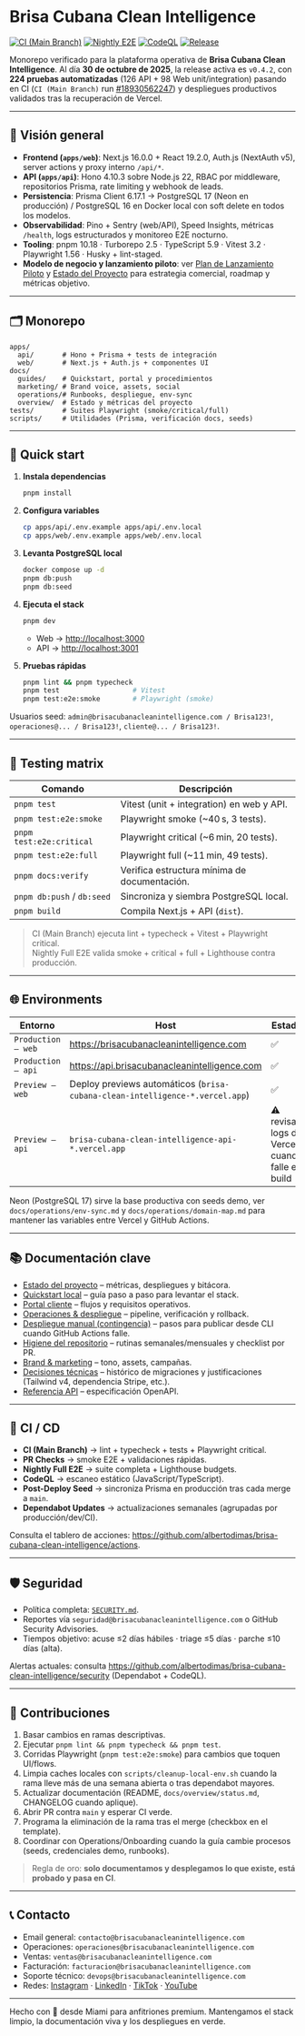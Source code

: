 # Brisa Cubana Clean Intelligence

[![CI (Main Branch)](https://img.shields.io/github/actions/workflow/status/albertodimas/brisa-cubana-clean-intelligence/ci.yml?label=CI&logo=github&style=for-the-badge)](https://github.com/albertodimas/brisa-cubana-clean-intelligence/actions/workflows/ci.yml)
[![Nightly E2E](https://img.shields.io/github/actions/workflow/status/albertodimas/brisa-cubana-clean-intelligence/nightly.yml?label=Nightly%20E2E&logo=github&style=for-the-badge)](https://github.com/albertodimas/brisa-cubana-clean-intelligence/actions/workflows/nightly.yml)
[![CodeQL](https://img.shields.io/github/actions/workflow/status/albertodimas/brisa-cubana-clean-intelligence/codeql.yml?label=CodeQL&logo=github&style=for-the-badge)](https://github.com/albertodimas/brisa-cubana-clean-intelligence/actions/workflows/codeql.yml)
[![Release](https://img.shields.io/github/v/tag/albertodimas/brisa-cubana-clean-intelligence?color=0EA5E9&label=release&logo=github&style=for-the-badge)](https://github.com/albertodimas/brisa-cubana-clean-intelligence/tags)

Monorepo verificado para la plataforma operativa de **Brisa Cubana Clean Intelligence**.
Al día **30 de octubre de 2025**, la release activa es `v0.4.2`, con **224 pruebas automatizadas** (126 API + 98 Web unit/integration) pasando en CI (`CI (Main Branch)` run [#18930562247](https://github.com/albertodimas/brisa-cubana-clean-intelligence/actions/runs/18930562247)) y despliegues productivos validados tras la recuperación de Vercel.

---

## 🧭 Visión general

- **Frontend (`apps/web`)**: Next.js 16.0.0 + React 19.2.0, Auth.js (NextAuth v5), server actions y proxy interno `/api/*`.
- **API (`apps/api`)**: Hono 4.10.3 sobre Node.js 22, RBAC por middleware, repositorios Prisma, rate limiting y webhook de leads.
- **Persistencia**: Prisma Client 6.17.1 → PostgreSQL 17 (Neon en producción) / PostgreSQL 16 en Docker local con soft delete en todos los modelos.
- **Observabilidad**: Pino + Sentry (web/API), Speed Insights, métricas `/health`, logs estructurados y monitoreo E2E nocturno.
- **Tooling**: pnpm 10.18 · Turborepo 2.5 · TypeScript 5.9 · Vitest 3.2 · Playwright 1.56 · Husky + lint-staged.
- **Modelo de negocio y lanzamiento piloto**: ver [Plan de Lanzamiento Piloto](docs/business/launch-plan.md) y [Estado del Proyecto](docs/overview/status.md) para estrategia comercial, roadmap y métricas objetivo.

---

## 🗂️ Monorepo

```
apps/
  api/       # Hono + Prisma + tests de integración
  web/       # Next.js + Auth.js + componentes UI
docs/
  guides/    # Quickstart, portal y procedimientos
  marketing/ # Brand voice, assets, social
  operations/# Runbooks, despliegue, env-sync
  overview/  # Estado y métricas del proyecto
tests/       # Suites Playwright (smoke/critical/full)
scripts/     # Utilidades (Prisma, verificación docs, seeds)
```

---

## 🚀 Quick start

1. **Instala dependencias**
   ```bash
   pnpm install
   ```
2. **Configura variables**
   ```bash
   cp apps/api/.env.example apps/api/.env.local
   cp apps/web/.env.example apps/web/.env.local
   ```
3. **Levanta PostgreSQL local**
   ```bash
   docker compose up -d
   pnpm db:push
   pnpm db:seed
   ```
4. **Ejecuta el stack**

   ```bash
   pnpm dev
   ```

   - Web → <http://localhost:3000>
   - API → <http://localhost:3001>

5. **Pruebas rápidas**
   ```bash
   pnpm lint && pnpm typecheck
   pnpm test                  # Vitest
   pnpm test:e2e:smoke        # Playwright (smoke)
   ```

Usuarios seed: `admin@brisacubanacleanintelligence.com / Brisa123!`, `operaciones@... / Brisa123!`, `cliente@... / Brisa123!`.

---

## 🧪 Testing matrix

| Comando                    | Descripción                                  |
| -------------------------- | -------------------------------------------- |
| `pnpm test`                | Vitest (unit + integration) en web y API.    |
| `pnpm test:e2e:smoke`      | Playwright smoke (~40 s, 3 tests).           |
| `pnpm test:e2e:critical`   | Playwright critical (~6 min, 20 tests).      |
| `pnpm test:e2e:full`       | Playwright full (~11 min, 49 tests).         |
| `pnpm docs:verify`         | Verifica estructura mínima de documentación. |
| `pnpm db:push` / `db:seed` | Sincroniza y siembra PostgreSQL local.       |
| `pnpm build`               | Compila Next.js + API (`dist`).              |

> CI (Main Branch) ejecuta lint + typecheck + Vitest + Playwright critical.  
> Nightly Full E2E valida smoke + critical + full + Lighthouse contra producción.

---

## 🌐 Environments

| Entorno            | Host                                                                         | Estado                                          |
| ------------------ | ---------------------------------------------------------------------------- | ----------------------------------------------- |
| `Production – web` | https://brisacubanacleanintelligence.com                                     | ✅                                              |
| `Production – api` | https://api.brisacubanacleanintelligence.com                                 | ✅                                              |
| `Preview – web`    | Deploy previews automáticos (`brisa-cubana-clean-intelligence-*.vercel.app`) | ✅                                              |
| `Preview – api`    | `brisa-cubana-clean-intelligence-api-*.vercel.app`                           | ⚠️ revisar logs de Vercel cuando falle el build |

Neon (PostgreSQL 17) sirve la base productiva con seeds demo, ver `docs/operations/env-sync.md` y `docs/operations/domain-map.md` para mantener las variables entre Vercel y GitHub Actions.

---

## 📚 Documentación clave

- [Estado del proyecto](docs/overview/status.md) – métricas, despliegues y bitácora.
- [Quickstart local](docs/guides/quickstart.md) – guía paso a paso para levantar el stack.
- [Portal cliente](docs/guides/portal-client.md) – flujos y requisitos operativos.
- [Operaciones & despliegue](docs/operations/deployment.md) – pipeline, verificación y rollback.
- [Despliegue manual (contingencia)](docs/operations/manual-vercel-deploy.md) – pasos para publicar desde CLI cuando GitHub Actions falle.
- [Higiene del repositorio](docs/operations/repo-hygiene.md) – rutinas semanales/mensuales y checklist por PR.
- [Brand & marketing](docs/marketing/brand-voice.md) – tono, assets, campañas.
- [Decisiones técnicas](docs/decisions/) – histórico de migraciones y justificaciones (Tailwind v4, dependencia Stripe, etc.).
- [Referencia API](docs/reference/openapi.yaml) – especificación OpenAPI.

---

## 🔄 CI / CD

- **CI (Main Branch)** → lint + typecheck + tests + Playwright critical.
- **PR Checks** → smoke E2E + validaciones rápidas.
- **Nightly Full E2E** → suite completa + Lighthouse budgets.
- **CodeQL** → escaneo estático (JavaScript/TypeScript).
- **Post-Deploy Seed** → sincroniza Prisma en producción tras cada merge a `main`.
- **Dependabot Updates** → actualizaciones semanales (agrupadas por producción/dev/CI).

Consulta el tablero de acciones: <https://github.com/albertodimas/brisa-cubana-clean-intelligence/actions>.

---

## 🛡️ Seguridad

- Política completa: [`SECURITY.md`](SECURITY.md).
- Reportes vía `seguridad@brisacubanacleanintelligence.com` o GitHub Security Advisories.
- Tiempos objetivo: acuse ≤2 días hábiles · triage ≤5 días · parche ≤10 días (alta).

Alertas actuales: consulta <https://github.com/albertodimas/brisa-cubana-clean-intelligence/security> (Dependabot + CodeQL).

---

## 🤝 Contribuciones

1. Basar cambios en ramas descriptivas.
2. Ejecutar `pnpm lint && pnpm typecheck && pnpm test`.
3. Corridas Playwright (`pnpm test:e2e:smoke`) para cambios que toquen UI/flows.
4. Limpia caches locales con `scripts/cleanup-local-env.sh` cuando la rama lleve más de una semana abierta o tras dependabot mayores.
5. Actualizar documentación (README, `docs/overview/status.md`, CHANGELOG cuando aplique).
6. Abrir PR contra `main` y esperar CI verde.
7. Programa la eliminación de la rama tras el merge (checkbox en el template).
8. Coordinar con Operations/Onboarding cuando la guía cambie procesos (seeds, credenciales demo, runbooks).

> Regla de oro: **solo documentamos y desplegamos lo que existe, está probado y pasa en CI**.

---

## 📞 Contacto

- Email general: `contacto@brisacubanacleanintelligence.com`
- Operaciones: `operaciones@brisacubanacleanintelligence.com`
- Ventas: `ventas@brisacubanacleanintelligence.com`
- Facturación: `facturacion@brisacubanacleanintelligence.com`
- Soporte técnico: `devops@brisacubanacleanintelligence.com`
- Redes: [Instagram](https://instagram.com/BrisaCleanIntelligence) · [LinkedIn](https://www.linkedin.com/company/brisa-clean-intelligence) · [TikTok](https://www.tiktok.com/@brisacleanintelligence) · [YouTube](https://www.youtube.com/@BrisaCleanIntelligence)

---

Hecho con 💚 desde Miami para anfitriones premium. Mantengamos el stack limpio, la documentación viva y los despliegues en verde.
